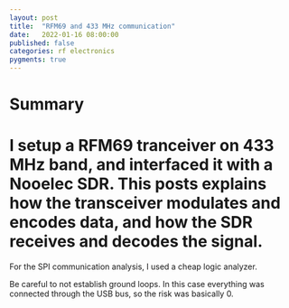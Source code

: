 ```yaml
---
layout: post
title:  "RFM69 and 433 MHz communication"
date:   2022-01-16 08:00:00
published: false
categories: rf electronics
pygments: true
---
```


Summary
=======
I setup a RFM69 tranceiver on 433 MHz band, and interfaced it with a Nooelec SDR.
This posts explains how the transceiver modulates
and encodes data, and how the SDR receives and decodes the signal.
=======


For the SPI communication analysis, I used a cheap logic analyzer.


Be careful to not establish ground loops. In this case everything was
connected through the USB bus, so the risk was basically 0.

